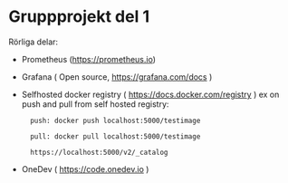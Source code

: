 # Gruppprojekt del 1

Rörliga delar:

- Prometheus (https://prometheus.io)
- Grafana ( Open source, https://grafana.com/docs )
- Selfhosted docker registry ( https://docs.docker.com/registry )
    ex on push and pull from self hosted registry:

        push: docker push localhost:5000/testimage

        pull: docker pull localhost:5000/testimage

        https://localhost:5000/v2/_catalog

- OneDev ( https://code.onedev.io )